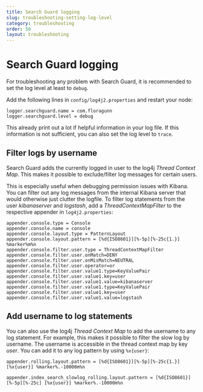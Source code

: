 ```yaml
---
title: Search Guard logging
slug: troubleshooting-setting-log-level
category: troubleshooting
order: 50
layout: troubleshooting
---
```


<!--- Copryight 2017 floragunn GmbH -->

# Search Guard logging

For troubleshooting any problem with Search Guard, it is recommended to set the log level at least to `debug`.

Add the following lines in `config/log4j2.properties` and restart your node:

```
logger.searchguard.name = com.floragunn
logger.searchguard.level = debug
```

This already print out a lot if helpful information in your log file. If this information is not sufficient, you can also set the log level to `trace`.

## Filter logs by username

Search Guard adds the currently logged in user to the log4j *Thread Context Map*. This makes it possible to exclude/filter log messages for certain users.

This is especially useful when debugging permission issues with Kibana. You can filter out any log messages from the internal Kibana server that would otherwise just clutter the logfile. To filter log statements from the user *kibanaserver* and *logstash*, add a *ThreadContextMapFilter* to the respective appender in `log4j2.properties`:
 
``` 
appender.console.type = Console
appender.console.name = console
appender.console.layout.type = PatternLayout
appender.console.layout.pattern = [%d{ISO8601}][%-5p][%-25c{1.}] %marker%m%n
appender.console.filter.user.type = ThreadContextMapFilter
appender.console.filter.user.onMatch=DENY
appender.console.filter.user.onMisMatch=NEUTRAL
appender.console.filter.user.operator=or
appender.console.filter.user.value1.type=KeyValuePair
appender.console.filter.user.value1.key=user
appender.console.filter.user.value1.value=kibanaserver
appender.console.filter.user.value1.type=KeyValuePair
appender.console.filter.user.value1.key=user
appender.console.filter.user.value1.value=logstash

```

## Add username to log statements

You can also use the log4j *Thread Context Map* to add the username to any log statement. For example, this makes it possible to filter the slow log by username. The username is accessible in the thread context map by key *user*. You can add it to any log pattern by using `%x{user}`: 

```
appender.rolling.layout.pattern = [%d{ISO8601}][%-5p][%-25c{1.}][%x{user}] %marker%.-10000m%n

appender.index_search_slowlog_rolling.layout.pattern = [%d{ISO8601}][%-5p][%-25c] [%x{user}] %marker%.-10000m%n
```